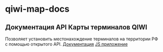 # qiwi-map-docs 
 
 ## Документация API Карты терминалов QIWI 
 Позволяет установить местонахождение терминалов на территории РФ c помощью открытого API.
 <a href="https://github.com/QIWI-API/qiwi-map-docs/blob/master/qiwi-map_ru.html.md">Документация</a>
  <a href="https://github.com/QIWI-API/qiwi-map-application">JS приложение</a>
 
 

